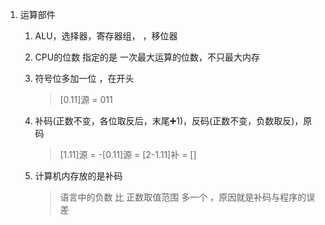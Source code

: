 1. 运算部件
    1. ALU，选择器，寄存器组， ，移位器
    2. CPU的位数 指定的是 一次最大运算的位数，不只最大内存
    3. 符号位多加一位 ，在开头
        > [0.11]源 = 011  

    4. 补码(正数不变，各位取反后，末尾➕1)，反码(正数不变，负数取反)，原码
        >   [1.11]源 = -[0.11]源 = [2-1.11]补 = []
    5. 计算机内存放的是补码
        > 语言中的负数 比 正数取值范围 多一个 ，原因就是补码与程序的误差